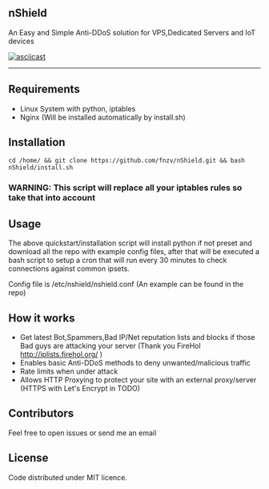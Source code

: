 ## nShield

An Easy and Simple Anti-DDoS solution for VPS,Dedicated Servers and IoT devices

[![asciicast](https://asciinema.org/a/elow8qggzb7q6durjpbxsmk6r.png)](https://asciinema.org/a/elow8qggzb7q6durjpbxsmk6r)

-----------------

## Requirements

- Linux System with python, iptables
- Nginx (Will be installed automatically by install.sh)

## Installation

```cd /home/ && git clone https://github.com/fnzv/nShield.git && bash nShield/install.sh```

### WARNING: This script will replace all your iptables rules so take that into account

## Usage

The above quickstart/installation script will install python if not preset and download all the repo with example config files, after that will be executed a bash script to setup a cron that will run every 30 minutes to check connections against common ipsets.

 Config file is /etc/nshield/nshield.conf (An example can be found in the repo)
 

## How it works

- Get latest Bot,Spammers,Bad IP/Net reputation lists and blocks if those Bad guys are attacking your server (Thank you FireHol http://iplists.firehol.org/ )
- Enables basic Anti-DDoS methods to deny unwanted/malicious traffic 
- Rate limits when under attack 
- Allows HTTP Proxying to protect your site with an external proxy/server  (HTTPS with Let's Encrypt in TODO)

## Contributors

Feel free to open issues or send me an email

## License

Code distributed under MIT licence.
